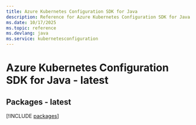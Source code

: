 ```yaml
---
title: Azure Kubernetes Configuration SDK for Java
description: Reference for Azure Kubernetes Configuration SDK for Java
ms.date: 10/17/2025
ms.topic: reference
ms.devlang: java
ms.service: kubernetesconfiguration
---
```

# Azure Kubernetes Configuration SDK for Java - latest
## Packages - latest
[!INCLUDE [packages](kubernetes-configuration-index.md)]